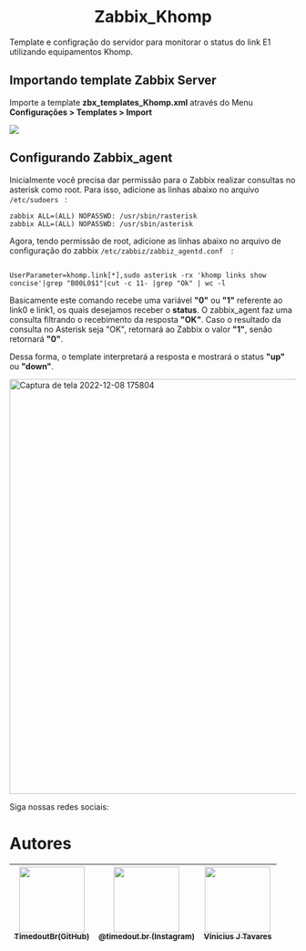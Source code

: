 <h1 align="center"> Zabbix_Khomp </h1>

Template e configração do servidor para monitorar o status do link E1 utilizando equipamentos Khomp.



<h2> Importando template Zabbix Server </h2>

Importe a template  <b>zbx_templates_Khomp.xml</b> através do Menu <b>Configurações > Templates > Import </b>


<img src="https://monops.cloud/wp-content/uploads/2021/05/PASSO-5-Importar-Templates-no-Zabbix.png">



<h2> Configurando Zabbix_agent </h2>


Inicialmente você precisa dar permissão para o Zabbix realizar consultas no asterisk como root.
Para isso, adicione as linhas abaixo no arquivo ```/etc/sudoers ``` :

```
zabbix ALL=(ALL) NOPASSWD: /usr/sbin/rasterisk
zabbix ALL=(ALL) NOPASSWD: /usr/sbin/asterisk
```
Agora, tendo permissão de root, adicione as linhas abaixo no arquivo de configuração do zabbix ```/etc/zabbiz/zabbiz_agentd.conf  ```:

```

UserParameter=khomp.link[*],sudo asterisk -rx 'khomp links show concise'|grep "B00L0$1"|cut -c 11- |grep "Ok" | wc -l

```

Basicamente este comando recebe uma variável <b>"0"</b> ou <b>"1"</b> referente ao link0 e link1, os quais desejamos receber o <b>status</b>. O zabbix_agent faz uma consulta filtrando o recebimento da resposta <b>"OK"</b>.
Caso o resultado da consulta no Asterisk seja "OK", retornará ao Zabbix o valor <b>"1"</b>, senão retornará <b>"0"</b>.

Dessa forma, o template interpretará a resposta e mostrará o status <b>"up"</b> ou <b>"down"</b>.


<img width="728" alt="Captura de tela 2022-12-08 175804" src="https://user-images.githubusercontent.com/120132737/206566891-0d6f96bb-b619-4bc1-88f0-fd8472bd10c8.png">


Siga nossas redes sociais:

# Autores

| [<img src="https://avatars.githubusercontent.com/u/120132737?v=4" width=115><br><sub>TimedoutBr(GitHub)</sub>](https://github.com/TimedoutBr) | [<img src="https://avatars.githubusercontent.com/u/120132737?v=4" width=115><br><sub>@timedout.br (Instagram)</sub>](https://www.instagram.com/timedout.br/) |  [<img src="https://media-exp1.licdn.com/dms/image/C5603AQHJIJwnDoB59g/profile-displayphoto-shrink_400_400/0/1517232864658?e=1675900800&v=beta&t=q4-0_HHTwoai450ehOCIZgsM9VhrzGni23coIk0GjDM" width=115><br><sub>Vinicius J Tavares</sub>](https://www.linkedin.com/in/vinicius-jose-tavares/) 
| :---: | :---: | :---: |
